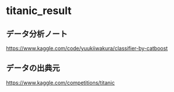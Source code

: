 # titanic_result

## データ分析ノート
https://www.kaggle.com/code/yuukiiwakura/classifier-by-catboost

## データの出典元
https://www.kaggle.com/competitions/titanic